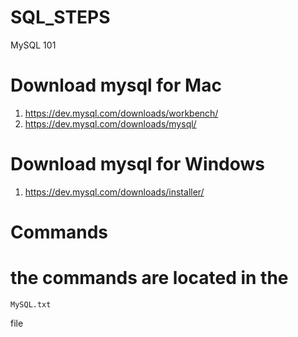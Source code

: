 # SQL_STEPS
MySQL 101

# Download mysql for Mac
1. https://dev.mysql.com/downloads/workbench/
2. https://dev.mysql.com/downloads/mysql/

# Download mysql for Windows
1. https://dev.mysql.com/downloads/installer/

# Commands
# the commands are located in the 
```
MySQL.txt
```
file
